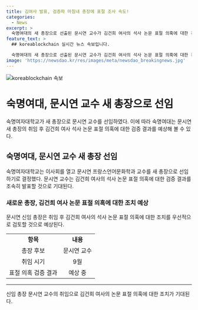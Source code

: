 ```yaml
---
title: 김여사 발표, 검증파 마침내 총장에 표절 조사 속도!
categories:
  - News
excerpt: >
  숙명여대의 새 총장으로 선출된 문시연 교수가 김건희 여사의 석사 논문 표절 의혹에 대한 검증을 약속했습니다. 논문 검증 결과가 2년 4개월째 나오지 않아 논란이 된 가운데, 학생들과 동문회는 문 교수를 지지하며 기대를 표했습니다. MBC뉴스 송재원이 전하였습니다.
feature_text: >
  ## koreablockchain 실시간 뉴스 속보입니다.

  숙명여대의 새 총장으로 선출된 문시연 교수가 김건희 여사의 석사 논문 표절 의혹에 대한 검증을 약속했습니다. 논문 검증 결과가 2년 4개월째 나오지 않아 논란이 된 가운데, 학생들과 동문회는 문 교수를 지지하며 기대를 표했습니다. MBC뉴스 송재원이 전하였습니다.
image: 'https://newsdao.kr/res/images/meta/newsdao_breakingnews.jpg'
---
```


<p><img src="https://newsdao.kr/res/images/meta/newsdao_breakingnews.jpg" alt="koreablockchain 속보" /></p>

<h1>숙명여대, 문시연 교수 새 총장으로 선임</h1>

<p data-ke-size="size16">숙명여자대학교가 새 총장으로 문시연 교수를 선임하였다. 이에 따라 숙명여대는 문시연 새 총장의 취임 후 김건희 여사 석사 논문 표절 의혹에 대한 검증 결과를 예상해 볼 수 있다.</p>

<h2 data-ke-size="size26">숙명여대, 문시연 교수 새 총장 선임</h2>

<p>숙명여자대학교는 이사회를 열고 문시연 프랑스언어문화학과 교수를 새 총장으로 선임하기로 결정했다. 문시연 교수는 김건희 여사의 석사 논문 표절 의혹에 대한 검증 결과를 조속히 발표할 것으로 기대된다.</p>

<h3>새로운 총장, 김건희 여사 논문 표절 의혹에 대한 조치 예상</h3>

<p>문시연 신임 총장은 취임 후 김건희 여사의 석사 논문 표절 의혹에 대한 조치를 우선적으로 검토할 것으로 예상된다. </p>

<table>
  <tr>
    <td style="text-align: center; height: 17px;"><b>항목</b></td>
    <td style="text-align: center; height: 17px;"><b>내용</b></td>
  </tr>
  <tr>
    <td style="text-align: center; height: 17px;">총장 후보</td>
    <td style="text-align: center; height: 17px;">문시연 교수</td>
  </tr>
  <tr>
    <td style="text-align: center; height: 17px;">취임 시기</td>
    <td style="text-align: center; height: 17px;">9월</td>
  </tr>
  <tr>
    <td style="text-align: center; height: 17px;">표절 의혹 검증 결과</td>
    <td style="text-align: center; height: 17px;">예상 중</td>
  </tr>
</table>

<hr>

<p data-ke-size="size16">신임 총장 문시연 교수의 취임으로 김건희 여사의 논문 표절 의혹에 대한 조치가 기대된다. </p>

